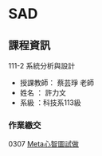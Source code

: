 # SAD

## 課程資訊
111-2 系統分析與設計
- 授課教師： 蔡芸琤 老師 
- 姓名 ： 許力文 
- 系級 ：科技系113級 

### 作業繳交
0307 [Meta心智圖試做](https://gitmind.com/app/docs/m90n01dj)
